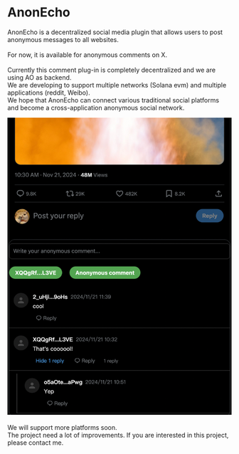 # AnonEcho

AnonEcho is a decentralized social media plugin that allows users to post anonymous messages to all websites.<br/>
<br/>
For now, it is available for anonymous comments on X.<br/>
<br/>
Currently this comment plug-in is completely decentralized and we are using AO as backend.
<br/>
We are developing to support multiple networks (Solana evm) and multiple applications (reddit, Weibo). 
<br/>
We hope that AnonEcho can connect various traditional social platforms and become a cross-application anonymous social network.
<br/>

![X](X.png)
<br/>
<br/>
We will support more platforms soon.
<br/>
The project need a lot of improvements. If you are interested in this project, please contact me.
<br/>